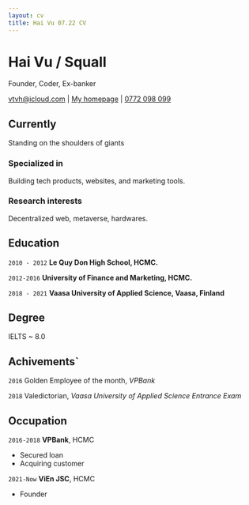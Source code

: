 ```yaml
---
layout: cv
title: Hai Vu 07.22 CV
---
```

# Hai Vu / Squall
Founder, Coder, Ex-banker

<div id="webaddress">
<a href="mailto:vtvh@icloud.com">vtvh@icloud.com</a>
| <a href="http://vtvh.me">My homepage</a>
| <a href="tel:+84772098099">0772 098 099</a>
</div>


## Currently

Standing on the shoulders of giants

### Specialized in

Building tech products, websites, and marketing tools.

### Research interests

Decentralized web, metaverse, hardwares.

## Education

`2010 - 2012`
__Le Quy Don High School, HCMC.__

`2012-2016`
__University of Finance and Marketing, HCMC.__

`2018 - 2021`
__Vaasa University of Applied Science, Vaasa, Finland__


## Degree

IELTS ~ 8.0


## Achivements`

`2016`
Golden Employee of the month, *VPBank*

`2018`
Valedictorian, *Vaasa University of Applied Science Entrance Exam*


## Occupation

`2016-2018`
__VPBank__, HCMC

- Secured loan
- Acquiring customer

`2021-Now`
__ViEn JSC__, HCMC

- Founder



<!-- ### Footer

Last updated: 13 July 2022 -->

